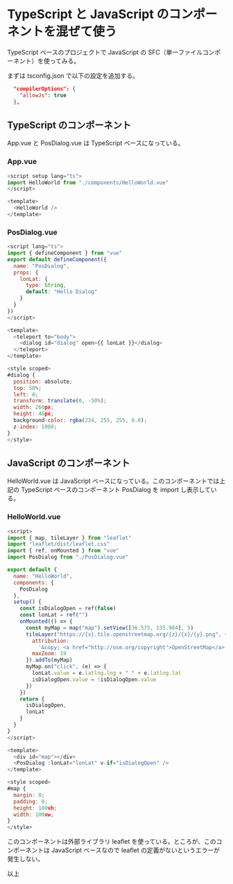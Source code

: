 # TypeScript と JavaScript のコンポーネントを混ぜて使う

TypeScript ベースのプロジェクトで JavaScript の SFC（単一ファイルコンポーネント）を使ってみる。

まずは tsconfig.json で以下の設定を追加する。

```json
  "compilerOptions": {
    "allowJs": true
  },
```

## TypeScript のコンポーネント

App.vue と PosDialog.vue は TypeScript ベースになっている。

### App.vue

```js
<script setup lang="ts">
import HelloWorld from "./components/HelloWorld.vue"
</script>

<template>
  <HelloWorld />
</template>
```

### PosDialog.vue

```js
<script lang="ts">
import { defineComponent } from "vue"
export default defineComponent({
  name: "PosDialog",
  props: {
    lonLat: {
      type: String,
      default: "Hello Dialog"
    }
  }
})
</script>

<template>
  <teleport to="body">
    <dialog id="dialog" open>{{ lonLat }}</dialog>
  </teleport>
</template>

<style scoped>
#dialog {
  position: absolute;
  top: 50%;
  left: 0;
  transform: translate(0, -50%);
  width: 260px;
  height: 46px;
  background-color: rgba(224, 255, 255, 0.8);
  z-index: 1000;
}
</style>
```

## JavaScript のコンポーネント

HelloWorld.vue は JavaScript ベースになっている。このコンポーネントでは上記の TypeScript ベースのコンポーネント PosDialog を import し表示している。

### HelloWorld.vue

```js
<script>
import { map, tileLayer } from "leaflet"
import "leaflet/dist/leaflet.css"
import { ref, onMounted } from "vue"
import PosDialog from "./PosDialog.vue"

export default {
  name: "HelloWorld",
  components: {
    PosDialog
  },
  setup() {
    const isDialogOpen = ref(false)
    const lonLat = ref("")
    onMounted(() => {
      const myMap = map("map").setView([36.575, 135.984], 5)
      tileLayer("https://{s}.tile.openstreetmap.org/{z}/{x}/{y}.png", {
        attribution:
          '&copy; <a href="http://osm.org/copyright">OpenStreetMap</a> contributors',
        maxZoom: 19
      }).addTo(myMap)
      myMap.on("click", (e) => {
        lonLat.value = e.latlng.lng + " " + e.latlng.lat
        isDialogOpen.value = !isDialogOpen.value
      })
    })
    return {
      isDialogOpen,
      lonLat
    }
  }
}
</script>

<template>
  <div id="map"></div>
  <PosDialog :lonLat="lonLat" v-if="isDialogOpen" />
</template>

<style scoped>
#map {
  margin: 0;
  padding: 0;
  height: 100vh;
  width: 100vw;
}
</style>
```

このコンポーネントは外部ライブラリ leaflet を使っている。ところが、このコンポーネントは JavaScript ベースなので leaflet の定義がないというエラーが発生しない。

以上
